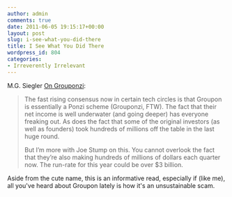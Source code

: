 ```yaml
---
author: admin
comments: true
date: 2011-06-05 19:15:17+00:00
layout: post
slug: i-see-what-you-did-there
title: I See What You Did There
wordpress_id: 804
categories:
- Irreverently Irrelevant
---
```


M.G. Siegler [On Grouponzi](http://parislemon.com/post/6187955938/on-grouponzi):

> The fast rising consensus now in certain tech circles is that Groupon is essentially a Ponzi scheme (Grouponzi, FTW). The fact that their net income is well underwater (and going deeper) has everyone freaking out. As does the fact that some of the original investors (as well as founders) took hundreds of millions off the table in the last huge round.
>
> But I’m more with Joe Stump on this. You cannot overlook the fact that they’re also making hundreds of millions of dollars each quarter now. The run-rate for this year could be over $3 billion.

Aside from the cute name, this is an informative read, especially if (like me), all you've heard about Groupon lately is how it's an unsustainable scam.
